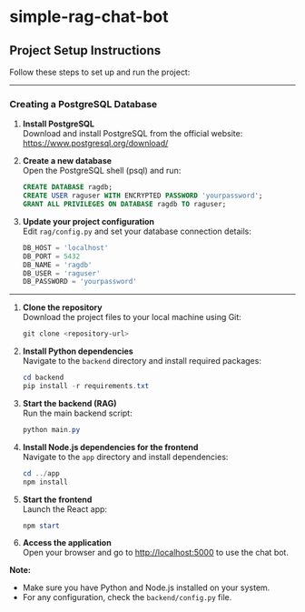# simple-rag-chat-bot

## Project Setup Instructions


Follow these steps to set up and run the project:

---

### Creating a PostgreSQL Database

1. **Install PostgreSQL**  
	Download and install PostgreSQL from the official website: https://www.postgresql.org/download/

2. **Create a new database**  
	Open the PostgreSQL shell (psql) and run:
	```sql
	CREATE DATABASE ragdb;
	CREATE USER raguser WITH ENCRYPTED PASSWORD 'yourpassword';
	GRANT ALL PRIVILEGES ON DATABASE ragdb TO raguser;
	```

3. **Update your project configuration**  
	Edit `rag/config.py` and set your database connection details:
	```python
	DB_HOST = 'localhost'
	DB_PORT = 5432
	DB_NAME = 'ragdb'
	DB_USER = 'raguser'
	DB_PASSWORD = 'yourpassword'
	```

---

1. **Clone the repository**  
	Download the project files to your local machine using Git:
	```powershell
	git clone <repository-url>
	```

2. **Install Python dependencies**  
	Navigate to the `backend` directory and install required packages:
	```powershell
	cd backend
	pip install -r requirements.txt
	```

3. **Start the backend (RAG)**  
	Run the main backend script:
	```powershell
	python main.py
	```

4. **Install Node.js dependencies for the frontend**  
	Navigate to the `app` directory and install dependencies:
	```powershell
	cd ../app
	npm install
	```

5. **Start the frontend**  
	Launch the React app:
	```powershell
	npm start
	```

6. **Access the application**  
	Open your browser and go to [http://localhost:5000](http://localhost:5000) to use the chat bot.

**Note:**
- Make sure you have Python and Node.js installed on your system.
- For any configuration, check the `backend/config.py` file.